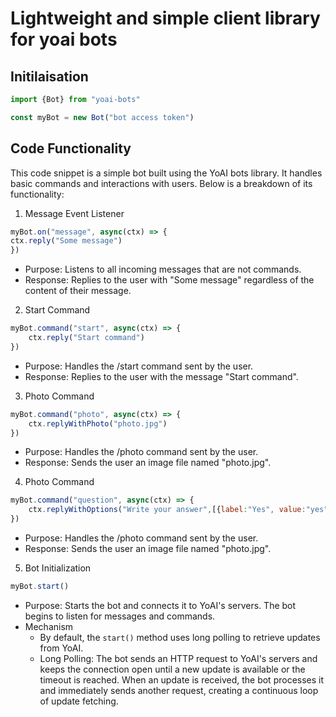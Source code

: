 # Lightweight and simple client library for yoai bots 

## Initilaisation
```javascript
import {Bot} from "yoai-bots"

const myBot = new Bot("bot access token")
```
## Code Functionality 
This code snippet is a simple bot built using the YoAI bots library. It handles basic commands and interactions with users. Below is a breakdown of its functionality:
1. Message Event Listener
```javascript
myBot.on("message", async(ctx) => {
ctx.reply("Some message")
})
```
- Purpose: Listens to all incoming messages that are not commands.
- Response: Replies to the user with "Some message" regardless of the content of their message.
2. Start Command
```javascript
myBot.command("start", async(ctx) => {
    ctx.reply("Start command")
})
```
- Purpose: Handles the /start command sent by the user.
- Response: Replies to the user with the message "Start command".

3. Photo Command
```javascript
myBot.command("photo", async(ctx) => {
    ctx.replyWithPhoto("photo.jpg")
})
```
- Purpose: Handles the /photo command sent by the user.
- Response: Sends the user an image file named "photo.jpg".


4. Photo Command
```javascript
myBot.command("question", async(ctx) => {
    ctx.replyWithOptions("Write your answer",[{label:"Yes", value:"yes"},{label:"No", value:"no"}])
})
```
- Purpose: Handles the /photo command sent by the user.
- Response: Sends the user an image file named "photo.jpg".

5. Bot Initialization
```javascript
myBot.start()
```
- Purpose: Starts the bot and connects it to YoAI's servers. The bot begins to listen for messages and commands.
- Mechanism
  - By default, the `start()` method uses long polling to retrieve updates from YoAI.
  - Long Polling: The bot sends an HTTP request to YoAI's servers and keeps the connection open until a new update is available or the timeout is reached. When an update is received, the bot processes it and immediately sends another request, creating a continuous loop of update fetching.

